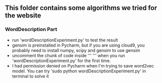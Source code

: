 ## This folder contains some algorithms we tried for the website

### WordDescription Part

* run 'wordDescriptionExperiment.py' to test the result
* gensim is preinstalled in Pycharm, but if you are using cloud9, you probably need to install numpy, scipy and gensim to use gensim
* uncomment the chunk of code inside ''' ''' when you run 'wordDescriptionExperiment.py' for the first time.
* I had permission denied on Pycharm when I'm trying to save word2vec model. You can try 'sudo python wordDescriptionExperiment.py' in terminal to solve it
